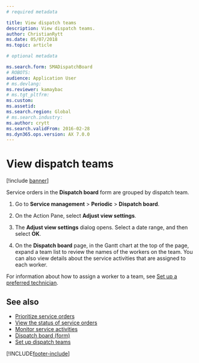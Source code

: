 ```yaml
---
# required metadata

title: View dispatch teams  
description: View dispatch teams.
author: ChristianRytt
ms.date: 05/07/2018
ms.topic: article

# optional metadata

ms.search.form: SMADispatchBoard
# ROBOTS: 
audience: Application User
# ms.devlang: 
ms.reviewer: kamaybac
# ms.tgt_pltfrm: 
ms.custom: 
ms.assetid: 
ms.search.region: Global
# ms.search.industry: 
ms.author: crytt
ms.search.validFrom: 2016-02-28
ms.dyn365.ops.version: AX 7.0.0
---
```


# View dispatch teams

[!include [banner](../includes/banner.md)]

Service orders in the **Dispatch board** form are grouped by dispatch team.

1. Go to **Service management** \> **Periodic** \> **Dispatch board**.

1. On the Action Pane, select **Adjust view settings**.

1. The **Adjust view settings** dialog opens. Select a date range, and then select **OK**.

1. On the **Dispatch board** page, in the Gantt chart at the top of the page, expand a team list to review the names of the workers on the team. You can also view details about the service activities that are assigned to each worker.

For information about how to assign a worker to a team, see [Set up a preferred technician](set-up-preferred-technician.md).

## See also

- [Prioritize service orders](prioritize-service-orders.md)
- [View the status of service orders](view-the-status-of-service-orders.md)
- [Monitor service activities](monitor-service-activities.md)
- [Dispatch board (form)](https://technet.microsoft.com/library/hh242789\(v=ax.60\))
- [Set up dispatch teams](set-up-dispatch-teams.md)

[!INCLUDE[footer-include](../../includes/footer-banner.md)]